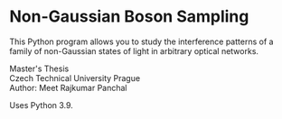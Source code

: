 # Non-Gaussian Boson Sampling

This Python program allows you to study the interference patterns of a family of non-Gaussian states of light in arbitrary optical networks.

Master's Thesis </br>
Czech Technical University Prague </br>
Author: Meet Rajkumar Panchal </br>

Uses Python 3.9.